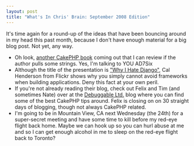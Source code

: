 ```yaml
--- 
layout: post
title: "What's In Chris' Brain: September 2008 Edition"
---
```

<p>
It's time again for a round-up of the ideas that have been bouncing around in my head this past month, because I don't have enough material for a big blog post.  Not yet, any way.
</p>
<ul>
<li>Oh look, <a href="http://manning.com/obrien/">another CakePHP book</a> coming out that I can review if the author pulls some strings.  Yes, I'm talking to YOU AD7Six</li>
<li>Although the title of the presentation is <a href="http://www.youtube.com/watch?v=i6Fr65PFqfk">"Why I Hate Django"</a>, Cal Henderson from Flickr shows why you simply cannot avoid frameworks when building applications.  Deny this fact at your own peril.</li>
<li>If you're not already reading their blog, check out Felix and Tim (and sometimes Nate) over at the <a href="http://debuggable.com/">Debuggable Ltd.</a> blog where you can find some of the best CakePHP tips around.  Felix is closing on on 30 straight days of blogging, though not always CakePHP related.</li>
<li>I'm going to be in Mountain View, CA next Wednesday (the 24th) for a super-secret meeting and have some time to kill before my red-eye flight back home.  Maybe we can hook up so you can hurl abuse at me and so I can get enough alcohol in me to sleep on the red-eye flight back to Toronto?</li>
</ul>
